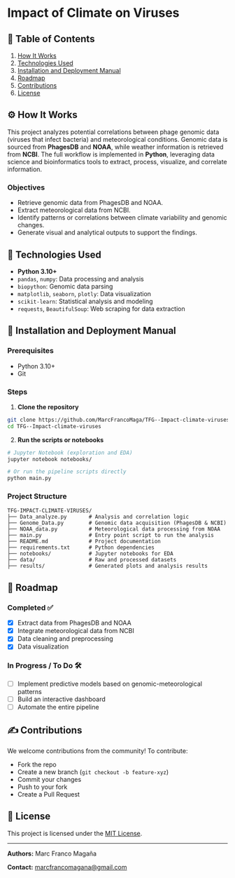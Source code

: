 # Impact of Climate on Viruses

## 📃 Table of Contents

1. [How It Works](#%EF%B8%8F-how-it-works)
2. [Technologies Used](#-technologies-used)
3. [Installation and Deployment Manual](#-installation-and-deployment-manual)
4. [Roadmap](#-roadmap)
5. [Contributions](#-contributions)
6. [License](#-license)

## ⚙️ How It Works

This project analyzes potential correlations between phage genomic data (viruses that infect bacteria) and meteorological conditions. Genomic data is sourced from **PhagesDB** and **NOAA**, while weather information is retrieved from **NCBI**. The full workflow is implemented in **Python**, leveraging data science and bioinformatics tools to extract, process, visualize, and correlate information.

### Objectives

- Retrieve genomic data from PhagesDB and NOAA.
- Extract meteorological data from NCBI.
- Identify patterns or correlations between climate variability and genomic changes.
- Generate visual and analytical outputs to support the findings.

## 🚀 Technologies Used

- **Python 3.10+**
- `pandas`, `numpy`: Data processing and analysis
- `biopython`: Genomic data parsing
- `matplotlib`, `seaborn`, `plotly`: Data visualization
- `scikit-learn`: Statistical analysis and modeling
- `requests`, `BeautifulSoup`: Web scraping for data extraction

## 📁 Installation and Deployment Manual

### Prerequisites
- Python 3.10+
- Git

### Steps

1. **Clone the repository**

```bash
git clone https://github.com/MarcFrancoMaga/TFG--Impact-climate-viruses
cd TFG--Impact-climate-viruses
```

2. **Run the scripts or notebooks**

```bash
# Jupyter Notebook (exploration and EDA)
jupyter notebook notebooks/

# Or run the pipeline scripts directly
python main.py
```

### Project Structure

```plaintext
TFG-IMPACT-CLIMATE-VIRUSES/
├── Data_analyze.py       # Analysis and correlation logic
├── Genome_Data.py        # Genomic data acquisition (PhagesDB & NCBI)
├── NOAA_data.py          # Meteorological data processing from NOAA
├── main.py               # Entry point script to run the analysis
├── README.md             # Project documentation
├── requirements.txt      # Python dependencies
├── notebooks/            # Jupyter notebooks for EDA
├── data/                 # Raw and processed datasets
├── results/              # Generated plots and analysis results
```

## 🔄 Roadmap

### Completed ✅
- [x] Extract data from PhagesDB and NOAA
- [x] Integrate meteorological data from NCBI
- [x] Data cleaning and preprocessing
- [x] Data visualization

### In Progress / To Do 🛠️
- [ ] Implement predictive models based on genomic-meteorological patterns
- [ ] Build an interactive dashboard
- [ ] Automate the entire pipeline

## ✍️ Contributions

We welcome contributions from the community! To contribute:
- Fork the repo
- Create a new branch (`git checkout -b feature-xyz`)
- Commit your changes
- Push to your fork
- Create a Pull Request

## 📄 License

This project is licensed under the [MIT License](LICENSE).

---

**Authors:** Marc Franco Magaña

**Contact:** [marcfrancomagana@gmail.com](mailto:your.email@example.com)
